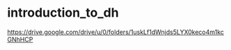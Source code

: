 # introduction_to_dh


https://drive.google.com/drive/u/0/folders/1uskLf1dWnjds5LYX0keco4m1kcGNhHCP
